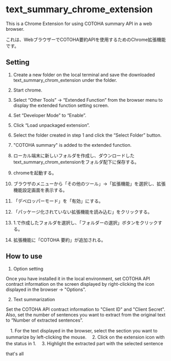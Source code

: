 # text_summary_chrome_extension

This is a Chrome Extension for using COTOHA summary API in a web browser.

これは、WebブラウザーでCOTOHA要約APIを使用するためのChrome拡張機能です。

## Setting

1. Create a new folder on the local terminal and save the downloaded text_summary_chrom_extension under the folder.

2. Start chrome.

3. Select “Other Tools” → “Extended Function” from the browser menu to display the extended function setting screen.

4. Set “Developer Mode” to “Enable”.

5. Click “Load unpackaged extension”.

6. Select the folder created in step 1 and click the “Select Folder” button.

7. "COTOHA summary" is added to the extended function.


1. ローカル端末に新しいフォルダを作成し、ダウンロードしたtext_summary_chrom_extensionをフォルダ配下に保存する。 

2. chromeを起動する。

3. ブラウザのメニューから「その他のツール」→「拡張機能」を選択し、拡張機能設定画面を表示する。

4. 「デベロッパーモード」を「有効」にする。

5. 「パッケージ化されていない拡張機能を読み込む」をクリックする。

6. 1.で作成したフォルダを選択し、「フォルダーの選択」ボタンをクリックする。

7. 拡張機能に「COTOHA 要約」が追加される。


 ## How to use

1. Option setting

Once you have installed it in the local environment, set COTOHA API contract information on the screen displayed by right-clicking the icon displayed in the browser -> "Options".

2. Text summarization

Set the COTOHA API contract information to "Client ID" and "Client Secret".
Also, set the number of sentences you want to extract from the original text to “Number of extracted sentences”.

　1. For the text displayed in the browser, select the section you want to summarize by left-clicking the mouse.
　2. Click on the extension icon with the status in 1.
　3. Highlight the extracted part with the selected sentence

that's all
